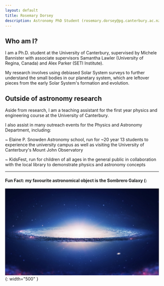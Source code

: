 ```yaml
---
layout: default
title: Rosemary Dorsey
description: Astronomy PhD Student (rosemary.dorsey@pg.canterbury.ac.nz)
---
```


## Who am I?

I am a Ph.D. student at the University of Canterbury, supervised by Michele Bannister with associate supervisors Samantha Lawler (University of Regina, Canada) and Alex Parker (SETI Institute).

My research involves using debiased Solar System surveys to further understand the small bodies in our planetary system, which are leftover pieces from the early Solar System's formation and evolution.

## Outside of astronomy research

Aside from research, I am a teaching assistant for the first year physics and engineering course at the University of Canterbury.

I also assist in many outreach events for the Physics and Astronomy Department, including:

~ Elaine P. Snowden Astronomy school, run for ~20 year 13 students to experience the university campus as well as visiting the University of Canterbury's Mount John Observatory

~ KidsFest, run for children of all ages in the general public in collaboration with the local library to demonstrate physics and astronomy concepts

***

#### Fun Fact: my favourite astronomical object is the Sombrero Galaxy (:
![Sombrero](/assets/images/Sombrero-Galaxy.jpg){: width="500" }
